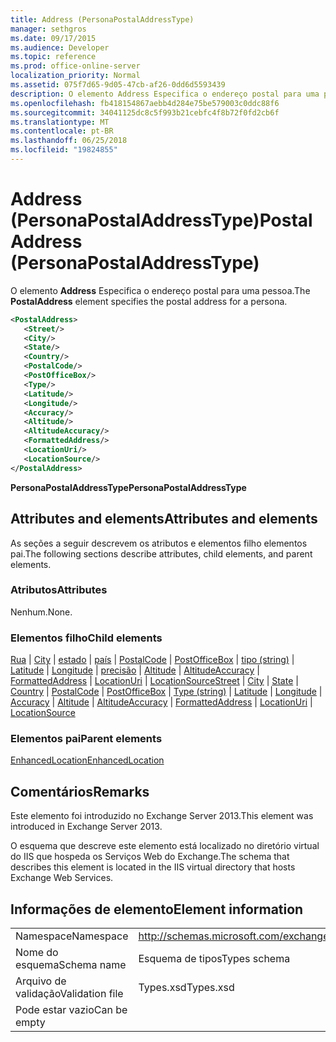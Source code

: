 ```yaml
---
title: Address (PersonaPostalAddressType)
manager: sethgros
ms.date: 09/17/2015
ms.audience: Developer
ms.topic: reference
ms.prod: office-online-server
localization_priority: Normal
ms.assetid: 075f7d65-9d05-47cb-af26-0dd6d5593439
description: O elemento Address Especifica o endereço postal para uma pessoa.
ms.openlocfilehash: fb418154867aebb4d284e75be579003c0ddc88f6
ms.sourcegitcommit: 34041125dc8c5f993b21cebfc4f8b72f0fd2cb6f
ms.translationtype: MT
ms.contentlocale: pt-BR
ms.lasthandoff: 06/25/2018
ms.locfileid: "19824855"
---
```

# <a name="postaladdress-personapostaladdresstype"></a><span data-ttu-id="bd1b2-103">Address (PersonaPostalAddressType)</span><span class="sxs-lookup"><span data-stu-id="bd1b2-103">PostalAddress (PersonaPostalAddressType)</span></span>

<span data-ttu-id="bd1b2-104">O elemento **Address** Especifica o endereço postal para uma pessoa.</span><span class="sxs-lookup"><span data-stu-id="bd1b2-104">The **PostalAddress** element specifies the postal address for a persona.</span></span> 
  
```XML
<PostalAddress>
   <Street/>
   <City/>
   <State/>
   <Country/>
   <PostalCode/>
   <PostOfficeBox/>
   <Type/>
   <Latitude/>
   <Longitude/>
   <Accuracy/>
   <Altitude/>
   <AltitudeAccuracy/>
   <FormattedAddress/>
   <LocationUri/>
   <LocationSource/>
</PostalAddress>
```

 <span data-ttu-id="bd1b2-105">**PersonaPostalAddressType**</span><span class="sxs-lookup"><span data-stu-id="bd1b2-105">**PersonaPostalAddressType**</span></span>
## <a name="attributes-and-elements"></a><span data-ttu-id="bd1b2-106">Attributes and elements</span><span class="sxs-lookup"><span data-stu-id="bd1b2-106">Attributes and elements</span></span>

<span data-ttu-id="bd1b2-107">As seções a seguir descrevem os atributos e elementos filho elementos pai.</span><span class="sxs-lookup"><span data-stu-id="bd1b2-107">The following sections describe attributes, child elements, and parent elements.</span></span>
  
### <a name="attributes"></a><span data-ttu-id="bd1b2-108">Atributos</span><span class="sxs-lookup"><span data-stu-id="bd1b2-108">Attributes</span></span>

<span data-ttu-id="bd1b2-109">Nenhum.</span><span class="sxs-lookup"><span data-stu-id="bd1b2-109">None.</span></span>
  
### <a name="child-elements"></a><span data-ttu-id="bd1b2-110">Elementos filho</span><span class="sxs-lookup"><span data-stu-id="bd1b2-110">Child elements</span></span>

<span data-ttu-id="bd1b2-111">[Rua](street.md) | [City](city.md) | [estado](state-ex15websvcsotherref.md) | [país](country.md) | [PostalCode](postalcode.md) | [PostOfficeBox](postofficebox.md) | [tipo (string)](type-string.md) | [Latitude](latitude.md)  |  [ Longitude](longitude.md) | [precisão](accuracy.md) | [Altitude](altitude.md) | [AltitudeAccuracy](altitudeaccuracy.md) | [FormattedAddress](formattedaddress.md) | [LocationUri](locationuri.md) | [LocationSource](locationsource.md)</span><span class="sxs-lookup"><span data-stu-id="bd1b2-111">[Street](street.md) | [City](city.md) | [State](state-ex15websvcsotherref.md) | [Country](country.md) | [PostalCode](postalcode.md) | [PostOfficeBox](postofficebox.md) | [Type (string)](type-string.md) | [Latitude](latitude.md) | [Longitude](longitude.md) | [Accuracy](accuracy.md) | [Altitude](altitude.md) | [AltitudeAccuracy](altitudeaccuracy.md) | [FormattedAddress](formattedaddress.md) | [LocationUri](locationuri.md) | [LocationSource](locationsource.md)</span></span>
  
### <a name="parent-elements"></a><span data-ttu-id="bd1b2-112">Elementos pai</span><span class="sxs-lookup"><span data-stu-id="bd1b2-112">Parent elements</span></span>

[<span data-ttu-id="bd1b2-113">EnhancedLocation</span><span class="sxs-lookup"><span data-stu-id="bd1b2-113">EnhancedLocation</span></span>](enhancedlocation.md)
  
## <a name="remarks"></a><span data-ttu-id="bd1b2-114">Comentários</span><span class="sxs-lookup"><span data-stu-id="bd1b2-114">Remarks</span></span>

<span data-ttu-id="bd1b2-115">Este elemento foi introduzido no Exchange Server 2013.</span><span class="sxs-lookup"><span data-stu-id="bd1b2-115">This element was introduced in Exchange Server 2013.</span></span>
  
<span data-ttu-id="bd1b2-116">O esquema que descreve este elemento está localizado no diretório virtual do IIS que hospeda os Serviços Web do Exchange.</span><span class="sxs-lookup"><span data-stu-id="bd1b2-116">The schema that describes this element is located in the IIS virtual directory that hosts Exchange Web Services.</span></span>
  
## <a name="element-information"></a><span data-ttu-id="bd1b2-117">Informações de elemento</span><span class="sxs-lookup"><span data-stu-id="bd1b2-117">Element information</span></span>

|||
|:-----|:-----|
|<span data-ttu-id="bd1b2-118">Namespace</span><span class="sxs-lookup"><span data-stu-id="bd1b2-118">Namespace</span></span>  <br/> |http://schemas.microsoft.com/exchange/services/2006/types  <br/> |
|<span data-ttu-id="bd1b2-119">Nome do esquema</span><span class="sxs-lookup"><span data-stu-id="bd1b2-119">Schema name</span></span>  <br/> |<span data-ttu-id="bd1b2-120">Esquema de tipos</span><span class="sxs-lookup"><span data-stu-id="bd1b2-120">Types schema</span></span>  <br/> |
|<span data-ttu-id="bd1b2-121">Arquivo de validação</span><span class="sxs-lookup"><span data-stu-id="bd1b2-121">Validation file</span></span>  <br/> |<span data-ttu-id="bd1b2-122">Types.xsd</span><span class="sxs-lookup"><span data-stu-id="bd1b2-122">Types.xsd</span></span>  <br/> |
|<span data-ttu-id="bd1b2-123">Pode estar vazio</span><span class="sxs-lookup"><span data-stu-id="bd1b2-123">Can be empty</span></span>  <br/> ||
   

